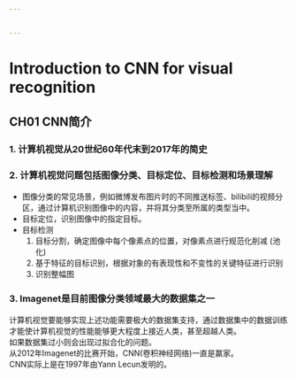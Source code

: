 ```yaml
---


---
```


<h1 id="introduction-to-cnn-for-visual-recognition">Introduction to CNN for visual recognition</h1>
<h2 id="ch01-cnn简介">CH01 CNN简介</h2>
<h3 id="计算机视觉从20世纪60年代末到2017年的简史">1. 计算机视觉从20世纪60年代末到2017年的简史</h3>
<h3 id="计算机视觉问题包括图像分类、目标定位、目标检测和场景理解">2. 计算机视觉问题包括图像分类、目标定位、目标检测和场景理解</h3>
<ul>
<li>图像分类的常见场景，例如微博发布图片时的不同推送标签、bilibili的视频分区，通过计算机识别图像中的内容，并将其分类至所属的类型当中。</li>
<li>目标定位，识别图像中的指定目标。</li>
<li>目标检测
<ol>
<li>目标分割，确定图像中每个像素点的位置，对像素点进行规范化削减 (池化)</li>
<li>基于特征的目标识别，根据对象的有表现性和不变性的关键特征进行识别</li>
<li>识别整幅图</li>
</ol>
</li>
</ul>
<h3 id="imagenet是目前图像分类领域最大的数据集之一">3. Imagenet是目前图像分类领域最大的数据集之一</h3>
<p>计算机视觉要能够实现上述功能需要极大的数据集支持，通过数据集中的数据训练才能使计算机视觉的性能能够更大程度上接近人类，甚至超越人类。<br>
如果数据集过小则会出现过拟合化的问题。<br>
从2012年Imagenet的比赛开始，CNN(卷积神经网络)一直是赢家。<br>
CNN实际上是在1997年由Yann Lecun发明的。</p>

